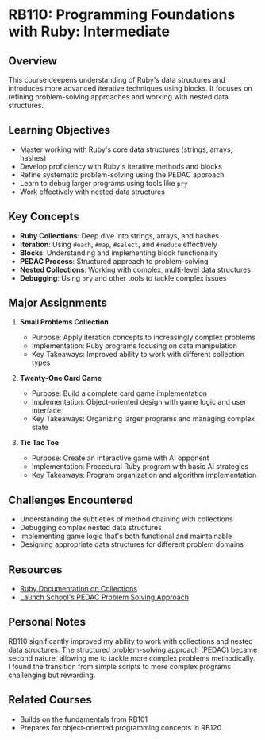 # RB110: Programming Foundations with Ruby: Intermediate

## Overview
This course deepens understanding of Ruby's data structures and introduces more advanced iterative techniques using blocks. It focuses on refining problem-solving approaches and working with nested data structures.

## Learning Objectives
- Master working with Ruby's core data structures (strings, arrays, hashes)
- Develop proficiency with Ruby's iterative methods and blocks
- Refine systematic problem-solving using the PEDAC approach
- Learn to debug larger programs using tools like `pry`
- Work effectively with nested data structures

## Key Concepts
- **Ruby Collections**: Deep dive into strings, arrays, and hashes
- **Iteration**: Using `#each`, `#map`, `#select`, and `#reduce` effectively
- **Blocks**: Understanding and implementing block functionality
- **PEDAC Process**: Structured approach to problem-solving
- **Nested Collections**: Working with complex, multi-level data structures
- **Debugging**: Using `pry` and other tools to tackle complex issues

## Major Assignments
1. **Small Problems Collection**
   - Purpose: Apply iteration concepts to increasingly complex problems
   - Implementation: Ruby programs focusing on data manipulation
   - Key Takeaways: Improved ability to work with different collection types

2. **Twenty-One Card Game**
   - Purpose: Build a complete card game implementation
   - Implementation: Object-oriented design with game logic and user interface
   - Key Takeaways: Organizing larger programs and managing complex state

3. **Tic Tac Toe**
   - Purpose: Create an interactive game with AI opponent
   - Implementation: Procedural Ruby program with basic AI strategies
   - Key Takeaways: Program organization and algorithm implementation

## Challenges Encountered
- Understanding the subtleties of method chaining with collections
- Debugging complex nested data structures
- Implementing game logic that's both functional and maintainable
- Designing appropriate data structures for different problem domains

## Resources
- [Ruby Documentation on Collections](https://ruby-doc.org/core/Enumerable.html)
- [Launch School's PEDAC Problem Solving Approach](https://medium.com/launch-school/solving-coding-problems-with-pedac-29141331f93f)

## Personal Notes
RB110 significantly improved my ability to work with collections and nested data structures. The structured problem-solving approach (PEDAC) became second nature, allowing me to tackle more complex problems methodically. I found the transition from simple scripts to more complex programs challenging but rewarding.

## Related Courses
- Builds on the fundamentals from RB101
- Prepares for object-oriented programming concepts in RB120
